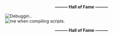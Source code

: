 **<p align="center">——— Hall of Fame ———<p>**
<img src="https://github.com/P0L3NARUBA/.github/assets/146978592/f9da16a1-3854-4ea9-900d-5a490cfc5f36" title="Debuggin.."><br>
<img src="https://github.com/P0L3NARUBA/.github/assets/146978592/ef05e3c9-8dcd-4026-9ccc-38757fb78a51" title="me when compiling scripts.">
**<p align="center">——— Hall of Fame ———<p>**

<!-- For those who reading this, dSB3aW4gYm9pLg== -->
